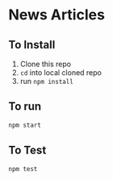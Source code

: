 # News Articles

## To Install

1. Clone this repo
2. `cd` into local cloned repo
3. run `npm install`

## To run
``` bash
npm start
```
## To Test
``` bash
npm test
```